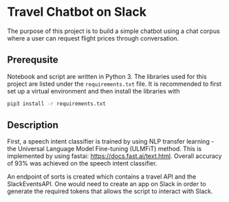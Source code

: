 # Travel Chatbot on Slack

The purpose of this project is to build a simple chatbot using a chat corpus where a user can request flight prices through conversation.

## Prerequsite
Notebook and script are written in Python 3. The libraries used for this project are listed under the `requirements.txt` file. It is recommended to first set up a virtual environment and then install the libraries with

```bash
pip3 install -r requirements.txt
```

## Description
First, a speech intent classifier is trained by using NLP transfer learning - the Universal Language Model Fine-tuning (ULMFiT) method. This is implemented by using fastai: https://docs.fast.ai/text.html. Overall accuracy of 93% was achieved on the speech intent classifier.

An endpoint of sorts is created which contains a travel API and the SlackEventsAPI. One would need to create an app on Slack in order to generate the required tokens that allows the script to interact with Slack.
